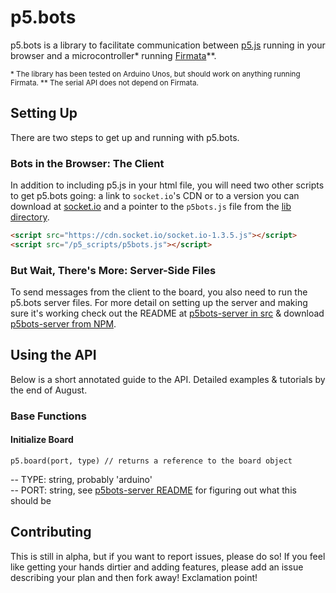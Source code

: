 # p5.bots

p5.bots is a library to facilitate communication between [p5.js](http://p5js.org/) running in your browser and a microcontroller* running [Firmata](https://github.com/firmata/arduino)**.

<small>
* The library has been tested on Arduino Unos, but should work on anything running Firmata.  
** The serial API does not depend on Firmata.
</small>

## Setting Up

There are two steps to get up and running with p5.bots.

### Bots in the Browser: The Client
In addition to including p5.js in your html file, you will need two other scripts to get p5.bots going: a link to `socket.io`'s CDN or to a version you can download at [socket.io](http://socket.io/download/) and a pointer to the `p5bots.js` file from the [lib directory](https://github.com/sarahgp/p5bots/tree/master/lib).

```html
<script src="https://cdn.socket.io/socket.io-1.3.5.js"></script>
<script src="/p5_scripts/p5bots.js"></script>
```


### But Wait, There's More: Server-Side Files
To send messages from the client to the board, you also need to run the p5.bots server files. For more detail on setting up the server and making sure it's working check out the README at [p5bots-server in src](https://github.com/sarahgp/p5bots/tree/master/src/p5bots-server) & download [p5bots-server from NPM](https://www.npmjs.com/package/p5bots-server).

## Using the API

Below is a short annotated guide to the API. Detailed examples & tutorials by the end of August.

### Base Functions

#### Initialize Board
```
p5.board(port, type) // returns a reference to the board object
```

-- TYPE: string, probably 'arduino'  
-- PORT: string, see [p5bots-server README](https://github.com/sarahgp/p5bots/tree/master/src/p5bots-server) for figuring out what this should be


## Contributing
This is still in alpha, but if you want to report issues, please do so! If you feel like getting your hands dirtier and adding features, please add an issue describing your plan and then fork away! Exclamation point!